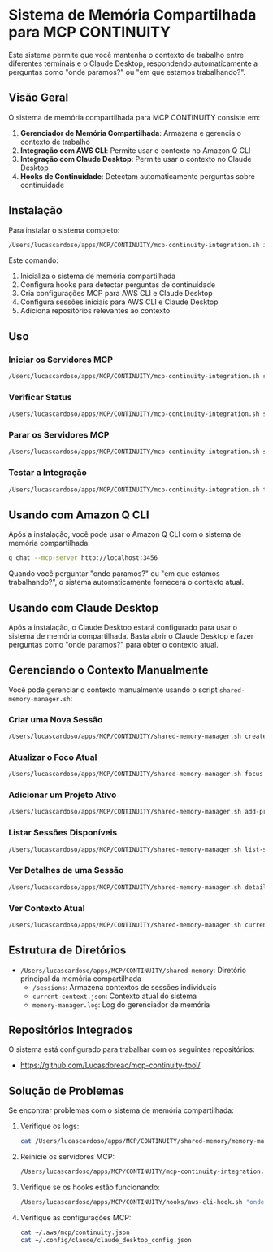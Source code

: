 # Sistema de Memória Compartilhada para MCP CONTINUITY

Este sistema permite que você mantenha o contexto de trabalho entre diferentes terminais e o Claude Desktop, respondendo automaticamente a perguntas como "onde paramos?" ou "em que estamos trabalhando?".

## Visão Geral

O sistema de memória compartilhada para MCP CONTINUITY consiste em:

1. **Gerenciador de Memória Compartilhada**: Armazena e gerencia o contexto de trabalho
2. **Integração com AWS CLI**: Permite usar o contexto no Amazon Q CLI
3. **Integração com Claude Desktop**: Permite usar o contexto no Claude Desktop
4. **Hooks de Continuidade**: Detectam automaticamente perguntas sobre continuidade

## Instalação

Para instalar o sistema completo:

```bash
/Users/lucascardoso/apps/MCP/CONTINUITY/mcp-continuity-integration.sh install
```

Este comando:
1. Inicializa o sistema de memória compartilhada
2. Configura hooks para detectar perguntas de continuidade
3. Cria configurações MCP para AWS CLI e Claude Desktop
4. Configura sessões iniciais para AWS CLI e Claude Desktop
5. Adiciona repositórios relevantes ao contexto

## Uso

### Iniciar os Servidores MCP

```bash
/Users/lucascardoso/apps/MCP/CONTINUITY/mcp-continuity-integration.sh start
```

### Verificar Status

```bash
/Users/lucascardoso/apps/MCP/CONTINUITY/mcp-continuity-integration.sh status
```

### Parar os Servidores MCP

```bash
/Users/lucascardoso/apps/MCP/CONTINUITY/mcp-continuity-integration.sh stop
```

### Testar a Integração

```bash
/Users/lucascardoso/apps/MCP/CONTINUITY/mcp-continuity-integration.sh test
```

## Usando com Amazon Q CLI

Após a instalação, você pode usar o Amazon Q CLI com o sistema de memória compartilhada:

```bash
q chat --mcp-server http://localhost:3456
```

Quando você perguntar "onde paramos?" ou "em que estamos trabalhando?", o sistema automaticamente fornecerá o contexto atual.

## Usando com Claude Desktop

Após a instalação, o Claude Desktop estará configurado para usar o sistema de memória compartilhada. Basta abrir o Claude Desktop e fazer perguntas como "onde paramos?" para obter o contexto atual.

## Gerenciando o Contexto Manualmente

Você pode gerenciar o contexto manualmente usando o script `shared-memory-manager.sh`:

### Criar uma Nova Sessão

```bash
/Users/lucascardoso/apps/MCP/CONTINUITY/shared-memory-manager.sh create-session "minha-sessao" "Descrição da sessão"
```

### Atualizar o Foco Atual

```bash
/Users/lucascardoso/apps/MCP/CONTINUITY/shared-memory-manager.sh focus "minha-sessao" "Trabalhando no recurso X"
```

### Adicionar um Projeto Ativo

```bash
/Users/lucascardoso/apps/MCP/CONTINUITY/shared-memory-manager.sh add-project "minha-sessao" "nome-do-projeto" "/caminho/do/projeto"
```

### Listar Sessões Disponíveis

```bash
/Users/lucascardoso/apps/MCP/CONTINUITY/shared-memory-manager.sh list-sessions
```

### Ver Detalhes de uma Sessão

```bash
/Users/lucascardoso/apps/MCP/CONTINUITY/shared-memory-manager.sh details "minha-sessao"
```

### Ver Contexto Atual

```bash
/Users/lucascardoso/apps/MCP/CONTINUITY/shared-memory-manager.sh current-context
```

## Estrutura de Diretórios

- `/Users/lucascardoso/apps/MCP/CONTINUITY/shared-memory`: Diretório principal da memória compartilhada
  - `/sessions`: Armazena contextos de sessões individuais
  - `current-context.json`: Contexto atual do sistema
  - `memory-manager.log`: Log do gerenciador de memória

## Repositórios Integrados

O sistema está configurado para trabalhar com os seguintes repositórios:

- https://github.com/Lucasdoreac/mcp-continuity-tool/

## Solução de Problemas

Se encontrar problemas com o sistema de memória compartilhada:

1. Verifique os logs:
   ```bash
   cat /Users/lucascardoso/apps/MCP/CONTINUITY/shared-memory/memory-manager.log
   ```

2. Reinicie os servidores MCP:
   ```bash
   /Users/lucascardoso/apps/MCP/CONTINUITY/mcp-continuity-integration.sh restart
   ```

3. Verifique se os hooks estão funcionando:
   ```bash
   /Users/lucascardoso/apps/MCP/CONTINUITY/hooks/aws-cli-hook.sh "onde paramos?"
   ```

4. Verifique as configurações MCP:
   ```bash
   cat ~/.aws/mcp/continuity.json
   cat ~/.config/claude/claude_desktop_config.json
   ```
